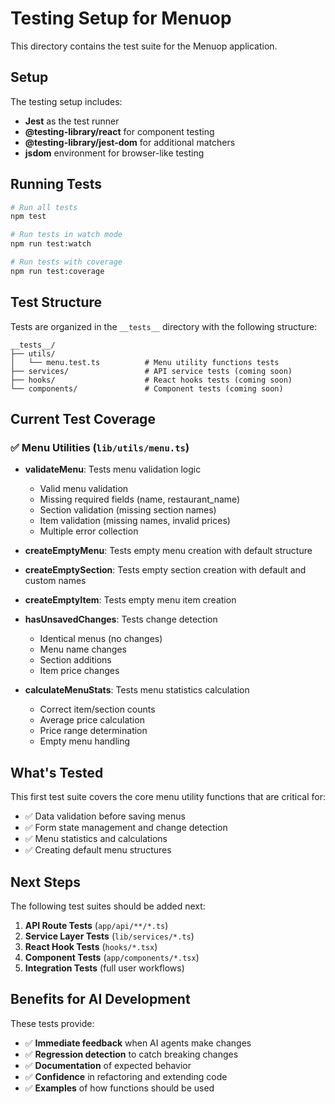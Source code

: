 # Testing Setup for Menuop

This directory contains the test suite for the Menuop application.

## Setup

The testing setup includes:

- **Jest** as the test runner
- **@testing-library/react** for component testing
- **@testing-library/jest-dom** for additional matchers
- **jsdom** environment for browser-like testing

## Running Tests

```bash
# Run all tests
npm test

# Run tests in watch mode
npm run test:watch

# Run tests with coverage
npm run test:coverage
```

## Test Structure

Tests are organized in the `__tests__` directory with the following structure:

```
__tests__/
├── utils/
│   └── menu.test.ts          # Menu utility functions tests
├── services/                 # API service tests (coming soon)
├── hooks/                    # React hooks tests (coming soon)
└── components/               # Component tests (coming soon)
```

## Current Test Coverage

### ✅ Menu Utilities (`lib/utils/menu.ts`)

- **validateMenu**: Tests menu validation logic

  - Valid menu validation
  - Missing required fields (name, restaurant_name)
  - Section validation (missing section names)
  - Item validation (missing names, invalid prices)
  - Multiple error collection

- **createEmptyMenu**: Tests empty menu creation with default structure

- **createEmptySection**: Tests empty section creation with default and custom names

- **createEmptyItem**: Tests empty menu item creation

- **hasUnsavedChanges**: Tests change detection

  - Identical menus (no changes)
  - Menu name changes
  - Section additions
  - Item price changes

- **calculateMenuStats**: Tests menu statistics calculation
  - Correct item/section counts
  - Average price calculation
  - Price range determination
  - Empty menu handling

## What's Tested

This first test suite covers the core menu utility functions that are critical for:

- ✅ Data validation before saving menus
- ✅ Form state management and change detection
- ✅ Menu statistics and calculations
- ✅ Creating default menu structures

## Next Steps

The following test suites should be added next:

1. **API Route Tests** (`app/api/**/*.ts`)
2. **Service Layer Tests** (`lib/services/*.ts`)
3. **React Hook Tests** (`hooks/*.tsx`)
4. **Component Tests** (`app/components/*.tsx`)
5. **Integration Tests** (full user workflows)

## Benefits for AI Development

These tests provide:

- ✅ **Immediate feedback** when AI agents make changes
- ✅ **Regression detection** to catch breaking changes
- ✅ **Documentation** of expected behavior
- ✅ **Confidence** in refactoring and extending code
- ✅ **Examples** of how functions should be used
